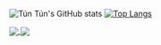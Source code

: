 ![Tún Tún's GitHub stats](https://github-readme-stats.vercel.app/api?username=vantuan0128&show_icons=true&theme=vue-dark)
[![Top Langs](https://github-readme-stats.vercel.app/api/top-langs/?username=vantuan0128&layout=pie&theme=vue-dark)](https://github.com/vantuan0128/github-readme-stats)

<a href="https://github.com/vantuan0128/github-readme-stats">
  <img align="center" src="https://github-readme-stats.vercel.app/api/pin/?username=vantuan0128&repo=github-readme-stats" />
</a>
<a href="https://github.com/vantuan0128/convoychat">
  <img align="center" src="https://github-readme-stats.vercel.app/api/pin/?username=vantuan0128&repo=convoychat" />
</a>
<!--
**vantuan0128/vantuan0128** is a ✨ _special_ ✨ repository because its `README.md` (this file) appears on your GitHub profile.

Here are some ideas to get you started:

- 🔭 I’m currently working on ...
- 🌱 I’m currently learning ...
- 👯 I’m looking to collaborate on ...
- 🤔 I’m looking for help with ...
- 💬 Ask me about ...
- 📫 How to reach me: ...
- 😄 Pronouns: ...
- ⚡ Fun fact: ...
-->
